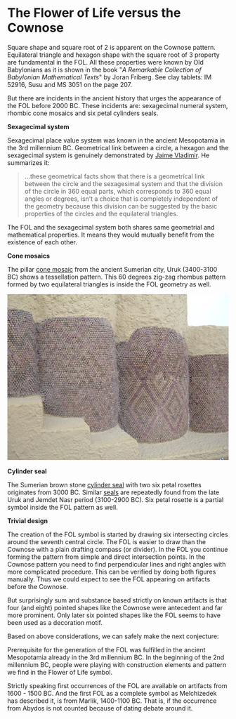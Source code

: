 # The Flower of Life versus the Cownose

Square shape and square root of 2 is apparent on the Cownose pattern. Equilateral triangle and hexagon shape with the square root of 3 property are fundamental in the FOL. All these properties were known by Old Babylonians as it is shown in the book "*A Remarkable Collection of Babylonian Mathematical Texts*" by Joran Friberg. See clay tablets: IM 52916, Susu and MS 3051 on the page 207.

But there are incidents in the ancient history that urges the appearance of the FOL before 2000 BC. These incidents are: sexagecimal numeral system, rhombic cone mosaics and six petal cylinders seals.

**Sexagecimal system**

Sexagecimal place value system was known in the ancient Mesopotamia in the 3rd millennium BC. Geometrical link between a circle, a hexagon and the sexagecimal system is genuinely demonstrated by [Jaime Vladimir](http://halshs.archives-ouvertes.fr/docs/00/03/44/42/DOC/geometrical_link_circle_sexagesimal_system.doc). He summarizes it:

> ...these geometrical facts show that there is a geometrical link between the circle and the sexagesimal system and that the division of the circle in 360 equal parts, which corresponds to 360 equal angles or degrees, isn’t a choice that is completely independent of the geometry because this division can be suggested by the basic properties of the circles and the equilateral triangles.

The FOL and the sexagecimal system both shares same geometrial and mathematical properties. It means they would mutually benefit from the existence of each other.

**Cone mosaics**

The pillar [cone mosaic](http://en.wikipedia.org/wiki/Uruk#mediaviewer/File:Pergamonmuseum_Inanna_01.jpg) from the ancient Sumerian city, Uruk (3400-3100 BC) shows a tessellation pattern. This 60 degrees zig-zag rhombus pattern formed by two equilateral triangles is inside the FOL geometry as well.

![Cone mosaics © BrokenSphere / Wikimedia Commons](./media/StoneConeMosaics.jpg)

**Cylinder seal**

The Sumerian brown stone [cylinder seal](http://www.christies.com/lotfinder/lot/a-sumerian-brown-stone-cylinder-seal-early-2067180-details.aspx?intObjectID=2067180) with two six petal rosettes originates from 3000 BC. Similar [seals](http://www.ucpress.edu/op.php?isbn=9780520049277) are repeatedly found from the late Uruk and Jemdet Nasr period (3100-2900 BC). Six petal rosette is a partial symbol inside the FOL pattern as well.

**Trivial design**

The creation of the FOL symbol is started by drawing six intersecting circles around the seventh central circle. The FOL is easier to draw than the Cownose with a plain drafting compass (or divider). In the FOL you continue forming the pattern from simple and direct intersection points. In the Cownose pattern you need to find perpendicular lines and right angles with more complicated procedure. This can be verified by doing both figures manually. Thus we could expect to see the FOL appearing on artifacts before the Cownose.

But surprisingly sum and substance based strictly on known artifacts is that four (and eight) pointed shapes like the Cownose were antecedent and far more prominent. Only later six pointed shapes like the FOL seems to have been used as a decoration motif.

Based on above considerations, we can safely make the next conjecture:

<!-- note -->

Prerequisite for the generation of the FOL was fulfilled in the ancient Mesopotamia already in the 3rd millennium BC. In the beginning of the 2nd millennium BC, people were playing with construction elements and pattern we find in the Flower of Life symbol.

<!-- endnote -->

Strictly speaking first occurrences of the FOL are available on artifacts from 1600 - 1500 BC. And the first FOL as a complete symbol as Melchizedek has described it, is from Marlik, 1400-1100 BC. That is, if the occurrence from Abydos is not counted because of dating debate around it.